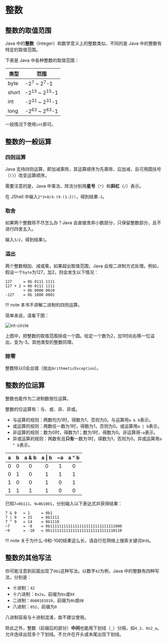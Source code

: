 # 整数

## 整数的取值范围

Java 中的**整数**（Integer）和数学意义上的整数类似，不同的是 Java 中的整数有特定的取值范围。

下表是 Java 中各种整数的取值范围：

| 类型    | 范围                                 |
|-------|------------------------------------|
| byte  | -2<sup>7</sup> ~ 2<sup>7</sup>-1   |
| short | -2<sup>15</sup> ~ 2<sup>15</sup>-1 |
| int   | -2<sup>31</sup> ~ 2<sup>31</sup>-1 |
| long  | -2<sup>63</sup> ~ 2<sup>63</sup>-1 |

一般情况下使用`int`即可。

## 整数的一般运算

### 四则运算

Java 支持四则运算，即加减乘除，其运算顺序为先乘除、后加减，且可用圆括号（`()`）改变运算顺序。

需要注意的是，Java 中乘法、除法分别用**星号**（`*`）和**斜杠**（`/`）表示。

在 JShell 中输入`2*3+8/4-(9-(1-2))`，得到结果`-2`。

### 取舍

如果两个整数除不尽怎么办？Java 会直接舍弃小数部分，只保留整数部分，且不进行四舍五入。

输入`3/2`，得到结果`1`。

### 溢出

两个整数相加、减或乘，如果超出取值范围，Java 会按二进制方式处理。例如，假设一个`byte`为127，加2，则会发生以下情况：

```
127     = 0b 0111 1111
127 + 2 = 0b 0111 1111
        + 0b 0000 0010
-127    = 0b 1000 0001
```

!!! note
    本书不讲解二进制的四则运算。

简单来说，请看下图：

![int-circle](https://mermaid.ink/svg/pako:eNo9TjFuhDAQ_Ara2iDD2hhcXJV0lybpIjcWmAMJ45PPKLkg_h7H3GWL2R3tzGg26FxvQMIwu69u1D5k53e1ZHFoluenrExYJczxWA92vCgQsMZbPfUxZvvzKgijsUaBjGdvBr3OQYFa9ihdr70O5rWfgvMgBz3fDAG9BvdxXzqQwa_mKXqZ9MVr-68yyfR29E21CVz18umcfRojBbnBN8iyZgW2LeOMljU2vKwJ3EFihQVnoqZVhbXgjImdwE9KoAVvGKIQgrbYNAKRgHfrZXwU2H8BuM1WbQ)

上图中，把整数的取值范围排成一个圆。给定一个数为2，加1时向右移一位溢出，变为-3。其他类型的整数同理。

### 除零

整数除以0会出错（抛出`ArithmeticException`）。

## 整数的位运算

整数也能作为二进制数按位运算。

整数的位运算有：与、或、非、异或。

- 与运算的规则：两数均为1时，得数为1，否则为0。与运算用`a & b`表示。  
- 或运算的规则：两数任一数为1时，得数为1，否则为0。或运算用`a | b`表示。  
- 非运算的规则：数为0时，得数为1；数为1时，得数为0。非运算用`~a`表示。  
- 异或运算的规则：两数有且**只有**一数为1时，得数为1，否则为0。异或运算用`a ^ b`表示。

| a | b | a & b | a \| b | ~a | a ^ b |
|:-:|:-:|:-----:|:------:|:--:|:-----:|
| 0 | 0 |   0   |   0    | 1  |   0   |
| 0 | 1 |   0   |   1    | 1  |   1   |
| 1 | 0 |   0   |   1    | 0  |   1   |
| 1 | 1 |   1   |   1    | 0  |   0   |

已知`7=0b111`、`9=0b1001`，分别输入以下表达式并获得结果：

```
7 & 9   = 1     = 0b1
7 | 9   = 15    = 0b1111
7 ^ 9   = 14    = 0b1110
~7      = -8    = 0b11111111111111111111111111111000
~9      = -10   = 0b11111111111111111111111111110110
```

!!! note
    关于为什么-8和-10的结果这么长，请自行在网络上搜索关键词`补码`。

## 整数的其他写法

你可能注意到前面出现了`0b1`这种写法。以数字`42`为例，Java 中的整数有四种写法，分别是：

- 十进制：`42`
- 十六进制：`0x2a`，前缀为`0x`或`0X`
- 二进制：`0b00101010`，前缀为`0b`或`0B`
- 八进制：`052`，前缀为`0`

八进制容易与十进制混淆，故不建议使用。

除此之外，整数（前缀后的部分）**中间**也能用下划线（`_`）分隔，如`4_2`、`0x2_a`。允许连续出现多个下划线。不允许在开头或末尾出现下划线。
